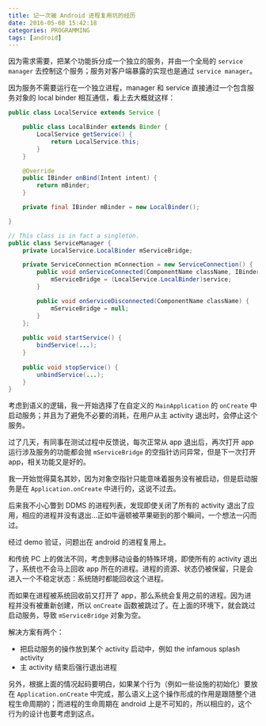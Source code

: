 ```yaml
---
title: 记一次被 Android 进程复用坑的经历
date: 2016-05-08 15:42:18
categories: PROGRAMMING
tags: [android]
---
```


因为需求需要，把某个功能拆分成一个独立的服务，并由一个全局的 `service manager` 去控制这个服务；服务对客户端暴露的实现也是通过 `service manager`。

因为服务不需要运行在一个独立进程，manager 和 service 直接通过一个包含服务对象的 local binder 相互通信，看上去大概就这样：

```java
public class LocalService extends Service {

    public class LocalBinder extends Binder {
        LocalService getService() {
            return LocalService.this;
        }
    }

    @Override
    public IBinder onBind(Intent intent) {
        return mBinder;
    }

    private final IBinder mBinder = new LocalBinder();

}

// This class is in fact a singleton.
public class ServiceManager {
    private LocalService.LocalBinder mServiceBridge;

    private ServiceConnection mConnection = new ServiceConnection() {
        public void onServiceConnected(ComponentName className, IBinder service) {
            mServiceBridge = (LocalService.LocalBinder)service;
        }

        public void onServiceDisconnected(ComponentName className) {
            mServiceBridge = null;
        }
    };
    
    public void startService() {
        bindService(...);
    }
    
    public void stopService() {
        unbindService(...);
    }
}
```

考虑到语义的逻辑，我一开始选择了在自定义的 `MainApplication` 的 `onCreate` 中启动服务；并且为了避免不必要的消耗，在用户从主 activity 退出时，会停止这个服务。

过了几天，有同事在测试过程中反馈说，每次正常从 app 退出后，再次打开 app 运行涉及服务的功能都会抛 `mServiceBridge` 的空指针访问异常，但是下一次打开 app，相关功能又是好的。

我一开始觉得莫名其妙，因为对象空指针只能意味着服务没有被启动，但是启动服务是在 `Application.onCreate` 中进行的，这说不过去。

后来我不小心瞥到 DDMS 的进程列表，发现即使关闭了所有的 activity 退出了应用，相应的进程并没有退出...正如牛逼顿被苹果砸到的那个瞬间，一个想法一闪而过。

经过 demo 验证，问题出在 android 的进程复用上。

和传统 PC 上的做法不同，考虑到移动设备的特殊环境，即使所有的 activity 退出了，系统也不会马上回收 app 所在的进程。进程的资源、状态仍被保留，只是会进入一个不稳定状态：系统随时都能回收这个进程。

而如果在进程被系统回收前又打开了 app，那么系统会复用之前的进程。因为进程并没有被重新创建，所以 `onCreate` 函数被跳过了。在上面的环境下，就会跳过启动服务，导致 `mServiceBridge` 对象为空。

解决方案有两个：

- 把启动服务的操作放到某个 activity 启动中，例如 the infamous splash activity
- 主 activity 结束后强行退出进程

另外，根据上面的情况起码要明白，如果某个行为（例如一些设施的初始化）要放在 `Application.onCreate` 中完成，那么语义上这个操作形成的作用是跟随整个进程生命周期的；而进程的生命周期在 android 上是不可知的，所以相应的，这个行为的设计也要考虑到这点。